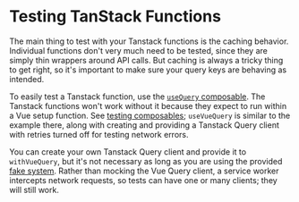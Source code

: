 # Testing TanStack Functions

The main thing to test with your Tanstack functions is the caching behavior. Individual functions don't very much need to be tested, since they are simply thin wrappers around API calls. But caching is always a tricky thing to get right, so it's important to make sure your query keys are behaving as intended.

To easily test a Tanstack function, use the [`useQuery` composable](./ref/@saflib/sdk/testing/functions/withVueQuery.md). The Tanstack functions won't work without it because they expect to run within a Vue setup function. See [testing composables](https://vuejs.org/guide/scaling-up/testing.html#testing-composables); `useVueQuery` is similar to the example there, along with creating and providing a Tanstack Query client with retries turned off for testing network errors.

You can create your own Tanstack Query client and provide it to `withVueQuery`, but it's not necessary as long as you are using the provided [fake system](./04-fakes.md). Rather than mocking the Vue Query client, a service worker intercepts network requests, so tests can have one or many clients; they will still work.

